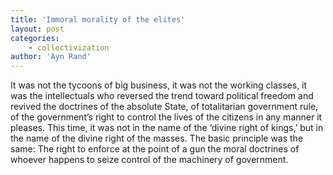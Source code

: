 ```yaml
---
title: 'Immoral morality of the elites'
layout: post
categories:
    - collectivization
author: 'Ayn Rand'
---
```


It was not the tycoons of big business, it was not the working classes, it was the intellectuals who reversed the trend toward political freedom and revived the doctrines of the absolute State, of totalitarian government rule, of the government’s right to control the lives of the citizens in any manner it pleases. This time, it was not in the name of the ‘divine right of kings,’ but in the name of the divine right of the masses. The basic principle was the same: The right to enforce at the point of a gun the moral doctrines of whoever happens to seize control of the machinery of government.